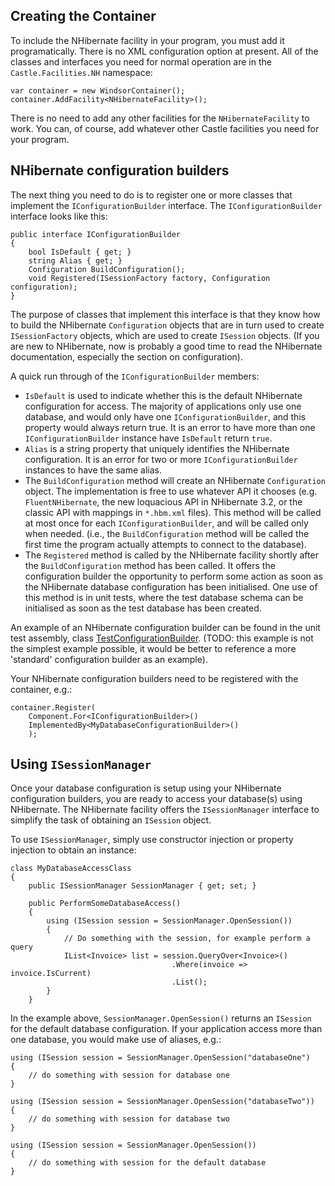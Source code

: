 ## Creating the Container ##

To include the NHibernate facility in your program, you must add it programatically. There is no XML configuration option at present. All of the classes and interfaces you need for normal operation are in the `Castle.Facilities.NH` namespace:

	var container = new WindsorContainer();
	container.AddFacility<NHibernateFacility>();

There is no need to add any other facilities for the `NHibernateFacility` to work. You can, of course, add whatever other Castle facilities you need for your program.

## NHibernate configuration builders ##

The next thing you need to do is to register one or more classes that implement the `IConfigurationBuilder` interface. The `IConfigurationBuilder` interface looks like this:

	public interface IConfigurationBuilder 
	{
		bool IsDefault { get; }
		string Alias { get; }
		Configuration BuildConfiguration();
		void Registered(ISessionFactory factory, Configuration configuration);
	}

The purpose of classes that implement this interface is that they know how to build the NHibernate `Configuration` objects that are in turn used to create `ISessionFactory` objects, which are used to create `ISession` objects. (If you are new to NHibernate, now is probably a good time to read the NHibernate documentation, especially the section on configuration).

A quick run through of the `IConfigurationBuilder` members:

* `IsDefault` is used to indicate whether this is the default NHibernate configuration for access. The majority of applications only use one database, and would only have one `IConfigurationBuilder`, and this property would always return true. It is an error to have more than one `IConfigurationBuilder` instance have `IsDefault` return `true`.
* `Alias` is a string property that uniquely identifies the NHibernate configuration. It is an error for two or more `IConfigurationBuilder` instances to have the same alias.
* The `BuildConfiguration` method will create an NHibernate `Configuration` object. The implementation is free to use whatever API it chooses (e.g. `FluentNHibernate`, the new loquacious API in NHibernate 3.2, or the classic API with mappings in `*.hbm.xml` files). This method will be called at most once for each `IConfigurationBuilder`, and will be called only when needed. (i.e., the `BuildConfiguration` method will be called the first time the program actually attempts to connect to the database).
* The `Registered` method is called by the NHibernate facility shortly after the `BuildConfiguration` method has been called. It offers the configuration builder the opportunity to perform some action as soon as the NHibernate database configuration has been initialised. One use of this method is in unit tests, where the test database schema can be initialised as soon as the test database has been created.

An example of an NHibernate configuration builder can be found in the unit test assembly, class [TestConfigurationBuilder](https://github.com/jjeffery/C2/blob/master/src/C2.Facilities.NH.Tests/Support/TestConfigurationBuilder.cs). (TODO: this example is not the simplest example possible, it would be better to reference a more 'standard' configuration builder as an example).

Your NHibernate configuration builders need to be registered with the container, e.g.:

	container.Register(
		Component.For<IConfigurationBuilder>()
		ImplementedBy<MyDatabaseConfigurationBuilder>()
		);

## Using `ISessionManager` ##

Once your database configuration is setup using your NHibernate configuration builders, you are ready to access your database(s) using NHibernate. The NHibernate facility offers the `ISessionManager` interface to simplify the task of obtaining an `ISession` object.

To use `ISessionManager`, simply use constructor injection or property injection to obtain an instance:

	class MyDatabaseAccessClass 
	{
		public ISessionManager SessionManager { get; set; }

		public PerformSomeDatabaseAccess() 
		{
			using (ISession session = SessionManager.OpenSession())
			{
				// Do something with the session, for example perform a query
				IList<Invoice> list = session.QueryOver<Invoice>()
										.Where(invoice => invoice.IsCurrent)
										.List();
			}
		}

In the example above, `SessionManager.OpenSession()` returns an `ISession` for the default database configuration. If your application access more than one database, you would make use of aliases, e.g.:

	using (ISession session = SessionManager.OpenSession("databaseOne")
	{
		// do something with session for database one
	}

	using (ISession session = SessionManager.OpenSession("databaseTwo"))
	{
		// do something with session for database two
	}

	using (ISession session = SessionManager.OpenSession())
	{
		// do something with session for the default database
	}
	   




